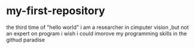 # my-first-repository
the third time of "hello world"
i am a researcher in cimputer vision ,but not an expert on program
i wish i could imorove my programming skills in the githud paradise
